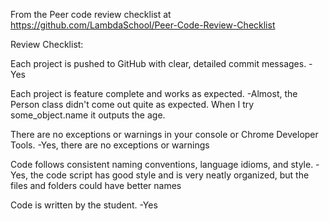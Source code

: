 From the Peer code review checklist at https://github.com/LambdaSchool/Peer-Code-Review-Checklist

Review Checklist:

Each project is pushed to GitHub with clear, detailed commit messages.
-Yes

Each project is feature complete and works as expected.
-Almost, the Person class didn't come out quite as expected. When I try some_object.name it outputs the age.

There are no exceptions or warnings in your console or Chrome Developer Tools.
-Yes, there are no exceptions or warnings

Code follows consistent naming conventions, language idioms, and style.
-Yes, the code script has good style and is very neatly organized, but the files and folders could have better names

Code is written by the student.
-Yes
